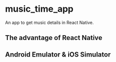 # music_time_app

An app to get music details in React Native.

## The advantage of React Native

## Android Emulator & iOS Simulator
